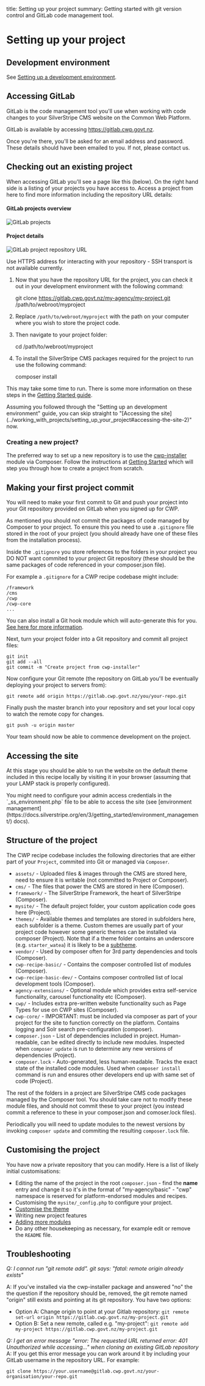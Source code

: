 title: Setting up your project
summary: Getting started with git version control and GitLab code management tool.

# Setting up your project

## Development environment

See [Setting up a development environment](/working_with_projects/setting_up_a_development_environment).

## Accessing GitLab
GitLab is the code management tool you'll use when working with code changes to your SilverStripe CMS website on the Common Web Platform.

GitLab is available by accessing https://gitlab.cwp.govt.nz.

Once you're there, you'll be asked for an email address and password. These details should have been emailed to you. If not, please contact us.

## Checking out an existing project

When accessing GitLab you'll see a page like this (below). On the right hand side is a listing of your projects you have
access to. Access a project from here to find more information including the repository URL details:

#### GitLab projects overview
![GitLab projects](/_images/gitlab-projects.jpg)

#### Project details
![GitLab project repository URL](/_images/gitlab-project-repo-url.jpg)

<div class="notice" markdown='1'>
Use HTTPS address for interacting with your repository - SSH transport is not available currently.
</div>

1. Now that you have the repository URL for the project, you can check it out in your development environment with the following command:

	git clone https://gitlab.cwp.govt.nz/my-agency/my-project.git /path/to/webroot/myproject

2. Replace `/path/to/webroot/myproject` with the path on your computer where you wish to store the project code.

3. Then navigate to your project folder:

	cd /path/to/webroot/myproject

4. To install the SilverStripe CMS packages required for the project to run use the following command:

	composer install

This may take some time to run. There is some more information on these steps in the [Getting Started guide](../getting_started).

<div class="notice" markdown='1'>
Assuming you followed through the "Setting up an development environment" guide, you can skip straight to "[Accessing the site](../working_with_projects/setting_up_your_project#accessing-the-site-2)" now.
</div>

### Creating a new project?
The preferred way to set up a new repository is to use the
[cwp-installer](https://gitlab.cwp.govt.nz/cwp/cwp-installer/) module via Composer. Follow the instructions at [Getting Started](../getting_started) which will step you through how to create a project from scratch.

## Making your first project commit
You will need to make your first commit to Git and push your project into your Git repository provided on GitLab when you signed up for CWP.

As mentioned you should not commit the packages of code managed by Composer to your project. To ensure this you need to use a `.gitignore` file stored in the root of your project (you should already have one of these files from the installation process).

Inside the `.gitignore` you store references to the folders in your project you DO NOT want commited to your project Git repository (these should be the same packages of code referenced in your composer.json file).

For example a `.gitignore` for a CWP recipe codebase might include:

    /framework
    /cms
    /cwp
    /cwp-core
    ...

You can also install a Git hook module which will auto-generate this for you. [See here for more information](https://docs.silverstripe.org/en/3/getting_started/composer/#installing-and-enabling-the-ssautogitignore-package).

Next, turn your project folder into a Git repository and commit all project files:

	git init
	git add --all
	git commit -m "Create project from cwp-installer"

Now configure your Git remote (the repository on GitLab you'll be eventually deploying your project to servers from):

	git remote add origin https://gitlab.cwp.govt.nz/you/your-repo.git

Finally push the master branch into your repository and set your local copy to watch the remote copy for changes.

	git push -u origin master

Your team should now be able to commence development on the project.

## Accessing the site
At this stage you should be able to run the website on the default theme included in this recipe locally by visiting it
in your browser (assuming that your LAMP stack is properly configured).

<div class="hint" markdown='1'>
You might need to configure your admin access credentials in the `_ss_environment.php` file to be able to access the
site (see [environment management](https://docs.silverstripe.org/en/3/getting_started/environment_management/) docs).
</div>

## Structure of the project
The CWP recipe codebase includes the following directories that are either part of your `Project`, commited into Git or managed via `Composer`.

 - `assets/` - Uploaded files & images through the CMS are stored here, need to ensure it is writable (not committed to Project or Composer).
 - `cms/`  - The files that power the CMS are stored in here (Composer).
 - `framework/` - The SilverStripe Framework, the heart of SilverStripe (Composer).
 - `mysite/` - The default project folder, your custom application code goes here (Project).
 - `themes/` - Available themes and templates are stored in subfolders here, each subfolder is a theme. Custom themes are usually part of your project code however some generic themes can be installed via composer (Project). Note that if a theme folder contains an underscore (e.g. `starter_watea`) it is likely to be a [subtheme](https://docs.silverstripe.org/en/3/developer_guides/templates/themes/#developing-your-own-theme).
 - `vendor/` - Used by composer often for 3rd party dependencies and tools (Composer).
 - `cwp-recipe-basic/` - Contains the composer controlled list of modules (Composer).
 - `cwp-recipe-basic-dev/` - Contains composer controlled list of local development tools (Composer).
 - `agency-extensions/` - Optional module which provides extra self-service functionality, carousel functionality etc (Composer).
 - `cwp/` - Includes extra pre-written website functionality such as Page Types for use on CWP sites (Composer).
 - `cwp-core/` - IMPORTANT: must be included via composer as part of your project for the site to function correctly on the platform. Contains logging and Solr search pre-configuration (composer).
 - `composer.json` - List of dependencies included in project. Human-readable, can be edited directly to include new modules. Inspected when `composer update` is run to determine any new versions of dependencies (Project).
 - `composer.lock` - Auto-generated, less human-readable. Tracks the exact state of the installed code modules. Used when `composer install` command is run and ensures other developers end up with same set of code (Project).

The rest of the folders in a project are SilverStripe CMS code packages managed by the Composer tool.
You should take care not to modify these module files, and should not commit these to your project (you instead commit a reference to these in your composer.json and comoser.lock files).

Periodically you will need to update modules to the newest versions by invoking `composer update` and commiting
the resulting `composer.lock` file.

## Customising the project
You have now a private repository that you can modify. Here is a list of likely initial customisations:

 * Editing the name of the project in the root `composer.json` - find the **name** entry and change it so it's in the
format of "my-agency/basic" - "cwp" namespace is reserved for platform-endorsed modules and recipes.
 * Customising the `mysite/_config.php` to configure your project.
 * [Customise the theme](../working_with_projects/customising_the_starter_theme/)
 * Writing new project features
 * [Adding more modules](../working_with_projects/working_with_modules)
 * Do any other housekeeping as necessary, for example edit or remove the `README` file.

## Troubleshooting

*Q: I cannot run "git remote add". git says: "fatal: remote origin already exists"*

A: If you've installed via the cwp-installer package and answered "no" the the question if the repository should be,
removed, the git remote named "origin" still exists and pointing at its git repository. You have two options:

* Option A: Change origin to point at your Gitlab repository: `git remote set-url origin https://gitlab.cwp.govt.nz/my-project.git`
* Option B: Set a new remote, called e.g. "my-project": `git remote add my-project https://gitlab.cwp.govt.nz/my-project.git`

*Q: I get an error message "error: The requested URL returned error: 401 Unauthorized while accessing..." when cloning an existing GitLab repository*
A: If you get this error message you can work around it by including your GitLab username in the repository URL.
For example:
```
git clone https://your.username@gitlab.cwp.govt.nz/your-organisation/your-repo.git
```
